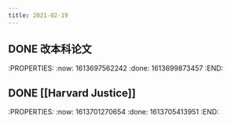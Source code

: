 ```yaml
---
title: 2021-02-19
---
```


## DONE 改本科论文
:PROPERTIES:
:now: 1613697562242
:done: 1613699873457
:END:
## DONE [[Harvard Justice]]
:PROPERTIES:
:now: 1613701270654
:done: 1613705413951
:END:
##
